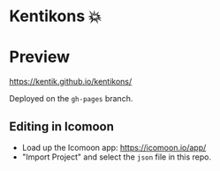 # Kentikons :boom:

# Preview
https://kentik.github.io/kentikons/

Deployed on the `gh-pages` branch.

## Editing in Icomoon
- Load up the Icomoon app: https://icomoon.io/app/
- "Import Project" and select the `json` file in this repo. 
